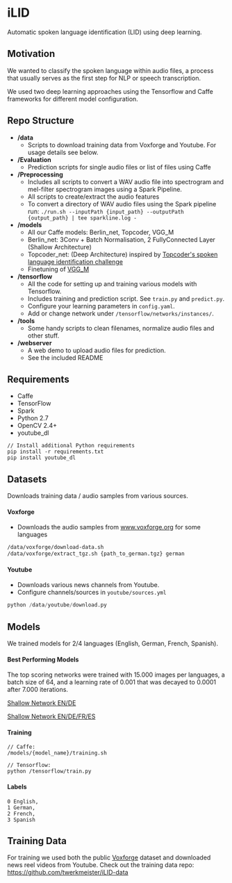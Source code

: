 # iLID
Automatic spoken language identification (LID) using deep learning.

## Motivation
We wanted to classify the spoken language within audio files, a process that usually serves as the first step for NLP or speech transcription.

We used two deep learning approaches using the Tensorflow and Caffe frameworks for different model configuration.

## Repo Structure

- **/data**
  - Scripts to download training data from Voxforge and Youtube. For usage details see below.  
- **/Evaluation**
  - Prediction scripts for single audio files or list of files using Caffe
- **/Preprocessing**
  - Includes all scripts to convert a WAV audio file into spectrogram and mel-filter spectrogram images using a Spark Pipeline.
  - All scripts to create/extract the audio features
  - To convert a directory of WAV audio files using the Spark pipeline run: `./run.sh --inputPath {input_path} --outputPath {output_path} | tee sparkline.log -`
- **/models**
  - All our Caffe models: Berlin_net, Topcoder, VGG_M
  - Berlin_net: 3Conv + Batch Normalisation, 2 FullyConnected Layer (Shallow Architecture)
  - Topcoder_net: (Deep Architecture) inspired by [Topcoder's spoken language identification challenge](https://yerevann.github.io/2015/10/11/spoken-language-identification-with-deep-convolutional-networks/)
  - Finetuning of [VGG_M](http://www.robots.ox.ac.uk/~vgg/research/deep_eval/)
- **/tensorflow**
  - All the code for setting up and training various models with Tensorflow.
  - Includes training and prediction script. See `train.py` and `predict.py`.
  - Configure your learning parameters in `config.yaml`.
  - Add or change network under `/tensorflow/networks/instances/`.
- **/tools**
  - Some handy scripts to clean filenames, normalize audio files and other stuff.
- **/webserver**
  - A web demo to upload audio files for prediction.
  - See the included README
  

## Requirements
- Caffe 
- TensorFlow
- Spark
- Python 2.7
- OpenCV 2.4+
- youtube_dl

```
// Install additional Python requirements
pip install -r requirements.txt
pip install youtube_dl
```

## Datasets
Downloads training data / audio samples from various sources.

#### Voxforge
- Downloads the audio samples from www.voxforge.org for some languages
```bash
/data/voxforge/download-data.sh
/data/voxforge/extract_tgz.sh {path_to_german.tgz} german
```

#### Youtube
- Downloads various news channels from Youtube.
- Configure channels/sources in `youtube/sources.yml`

```python
python /data/youtube/download.py
```

## Models

We trained models for 2/4 languages (English, German, French, Spanish). 

#### Best Performing Models
The top scoring networks were trained with 15.000 images per languages, a batch size of 64, and a learning rate of 0.001 that was decayed to 0.0001 after 7.000 iterations.

[Shallow Network EN/DE](https://github.com/twerkmeister/iLID/blob/master/models/Berlin_net/net_mel_2lang_bn.prototxt)

[Shallow Network EN/DE/FR/ES](https://github.com/twerkmeister/iLID/blob/master/models/Berlin_net/net_mel_4lang_bn.prototxt)


#### Training

```
// Caffe:
/models/{model_name}/training.sh
```


```
// Tensorflow:
python /tensorflow/train.py
```

#### Labels
```
0 English, 
1 German, 
2 French, 
3 Spanish
```


## Training Data
For training we used both the public [Voxforge](http://www.voxforge.org/) dataset and downloaded news reel videos from Youtube. Check out the training data repo: https://github.com/twerkmeister/iLID-data



